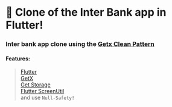 # 🍊 Clone of the Inter Bank app in Flutter!

### Inter bank app clone using the [Getx Clean Pattern](https://github.com/bernardoveras/getx_clean)

#### Features:
> [Flutter](https://github.com/flutter/flutter)<br>
> [GetX](https://github.com/jonataslaw/getx)<br>
> [Get Storage](https://github.com/jonataslaw/get_storage)<br>
> [Flutter ScreenUtil](https://github.com/OpenFlutter/flutter_screenutil)<br>
> and use `Null-Safety!`
